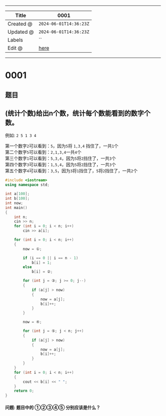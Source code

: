 -----

| Title     | 0001                                            |
| --------- | ----------------------------------------------- |
| Created @ | `2024-06-01T14:36:23Z`                          |
| Updated @ | `2024-06-01T14:36:23Z`                          |
| Labels    | \`\`                                            |
| Edit @    | [here](https://github.com/junxnone/01/issues/1) |

-----

# 0001

## 题目

## (统计个数)给出n个数，统计每个数能看到的数字个数。

例如: `2 5 1 3 4`

第一个数字`2`可以看到：`5`，因为`5`将 `1,3,4` 挡住了，一共`1`个  
第二个数字`5`可以看到：`2,1,3,4`一共`4`个  
第三个数字`1`可以看到：`5,3,4`，因为`5`将`2`挡住了，一共`3`个  
第四个数字`3`可以看到：`1,5,4`，因为`5`将`2`挡住了，一共`3`个  
第五个数字`4`可以看到：`3,5`，因为`3`将`1`挡住了，`5`将`2`挡住了，一共`2`个

``` cpp
#include <iostream>
using namespace std;

int a[100];
int b[100];
int now;
int main()
{
    int n;
    cin >> n;
    for (int i = 0; i < n; i++)
        cin >> a[i];

    for (int i = 0; i < n; i++)
    {
        now = ①;

        if (i == 0 || i == n - 1)
            b[i] = 1;
        else
            b[i] = ②;

        for (int j = ③; j >= 0; j--)
        {
            if (a[j] > now)
            {
                now = a[j];
                b[i]++;
            }
        }

        now = ④;

        for (int j = ⑤; j < n; j++)
        {
            if (a[j] > now)
            {
                now = a[j];
                b[i]++;
            }
        }
    }
    for (int i = 0; i < n; i++)
    {
        cout << b[i] << " ";
    }
    return 0;
}
```

#### 问题: 题目中的 ①②③④⑤ 分别应该是什么？
